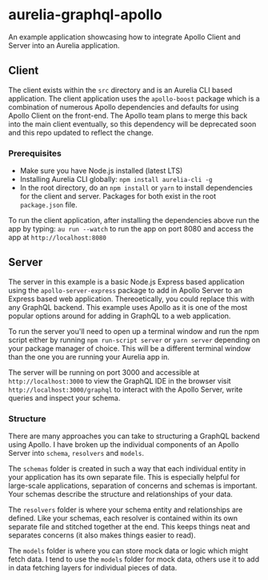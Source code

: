 # aurelia-graphql-apollo
An example application showcasing how to integrate Apollo Client and Server into an Aurelia application.

## Client

The client exists within the `src` directory and is an Aurelia CLI based application. The client application uses the `apollo-boost` package which is a combination of numerous Apollo dependencies and defaults for using Apollo Client on the front-end. The Apollo team plans to merge this back into the main client eventually, so this dependency will be deprecated soon and this repo updated to reflect the change.

### Prerequisites

- Make sure you have Node.js installed (latest LTS)
- Installing Aurelia CLI globally: `npm install aurelia-cli -g`
- In the root directory, do an `npm install` or `yarn` to install dependencies for the client and server. Packages for both exist in the root `package.json` file.

To run the client application, after installing the dependencies above run the app by typing: `au run --watch` to run the app on port 8080 and access the app at `http://localhost:8080`

## Server

The server in this example is a basic Node.js Express based application using the `apollo-server-express` package to add in Apollo Server to an Express based web application. Thereoetically, you could replace this with any GraphQL backend. This example uses Apollo as it is one of the most popular options around for adding in GraphQL to a web application.

To run the server you'll need to open up a terminal window and run the npm script either by running `npm run-script server` or `yarn server` depending on your package manager of choice. This will be a different terminal window than the one you are running your Aurelia app in.

The server will be running on port 3000 and accessible at `http://localhost:3000` to view the GraphQL IDE in the browser visit `http://localhost:3000/graphql` to interact with the Apollo Server, write queries and inspect your schema.

### Structure

There are many approaches you can take to structuring a GraphQL backend using Apollo. I have broken up the individual components of an Apollo Server into `schema`, `resolvers` and `models`.

The `schemas` folder is created in such a way that each individual entity in your application has its own separate file. This is especially helpful for large-scale applications, separation of concerns and schemas is important. Your schemas describe the structure and relationships of your data.

The `resolvers` folder is where your schema entity and relationships are defined. Like your schemas, each resolver is contained within its own separate file and stitched together at the end. This keeps things neat and separates concerns (it also makes things easier to read).

The `models` folder is where you can store mock data or logic which might fetch data. I tend to use the `models` folder for mock data, others use it to add in data fetching layers for individual pieces of data.
